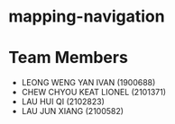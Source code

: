 # mapping-navigation

# Team Members
- LEONG WENG YAN IVAN (1900688)
- CHEW CHYOU KEAT LIONEL (2101371)
- LAU HUI QI (2102823)
- LAU JUN XIANG (2100582)